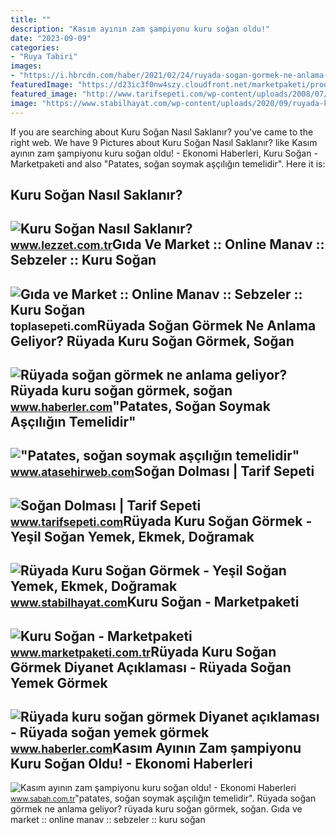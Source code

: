 ```yaml
---
title: ""
description: "Kasım ayının zam şampiyonu kuru soğan oldu!"
date: "2023-09-09"
categories:
- "Ruya Tabiri"
images:
- "https://i.hbrcdn.com/haber/2021/02/24/ruyada-sogan-gormek-ne-anlama-geliyor-ruyada-13948731_3744_amp.jpg"
featuredImage: "https://d23ic3f0nw4szy.cloudfront.net/marketpaketi/products/460/kuru-sogan-777100001509299132.jpg"
featured_image: "http://www.tarifsepeti.com/wp-content/uploads/2008/07/kuru-sogan-dolmasi.jpeg"
image: "https://www.stabilhayat.com/wp-content/uploads/2020/09/ruyada-kuru-sogan-gormek-yemek-719x445.png"
---
```


If you are searching about Kuru Soğan Nasıl Saklanır? you've came to the right web. We have 9 Pictures about Kuru Soğan Nasıl Saklanır? like Kasım ayının zam şampiyonu kuru soğan oldu! - Ekonomi Haberleri, Kuru Soğan - Marketpaketi and also "Patates, soğan soymak aşçılığın temelidir". Here it is:

Kuru Soğan Nasıl Saklanır?
--------------------------

 ![Kuru Soğan Nasıl Saklanır?](https://i.lezzet.com.tr/images-xxlarge-secondary/kuru-sogan-nasil-saklanir-bd26f922-92ad-43ab-b80e-32b370824311.jpg) <small>www.lezzet.com.tr</small>Gıda Ve Market :: Online Manav :: Sebzeler :: Kuru Soğan
--------------------------------------------------------

 ![Gıda ve Market :: Online Manav :: Sebzeler :: Kuru Soğan](https://toplasepeti.com/images/detailed/10/online-kuru-sogan-siparisi-01.jpeg) <small>toplasepeti.com</small>Rüyada Soğan Görmek Ne Anlama Geliyor? Rüyada Kuru Soğan Görmek, Soğan
----------------------------------------------------------------------

 ![Rüyada soğan görmek ne anlama geliyor? Rüyada kuru soğan görmek, soğan](https://i.hbrcdn.com/haber/2021/02/24/ruyada-sogan-gormek-ne-anlama-geliyor-ruyada-13948731_3744_amp.jpg) <small>www.haberler.com</small>"Patates, Soğan Soymak Aşçılığın Temelidir"
-------------------------------------------

 !["Patates, soğan soymak aşçılığın temelidir"](https://www.atasehirweb.com/images/upload/ascilik_temeli_patates_sogan_soymaktir_2018_3.jpg) <small>www.atasehirweb.com</small>Soğan Dolması | Tarif Sepeti
----------------------------

 ![Soğan Dolması | Tarif Sepeti](http://www.tarifsepeti.com/wp-content/uploads/2008/07/kuru-sogan-dolmasi.jpeg) <small>www.tarifsepeti.com</small>Rüyada Kuru Soğan Görmek - Yeşil Soğan Yemek, Ekmek, Doğramak
-------------------------------------------------------------

 ![Rüyada Kuru Soğan Görmek - Yeşil Soğan Yemek, Ekmek, Doğramak](https://www.stabilhayat.com/wp-content/uploads/2020/09/ruyada-kuru-sogan-gormek-yemek-719x445.png) <small>www.stabilhayat.com</small>Kuru Soğan - Marketpaketi
-------------------------

 ![Kuru Soğan - Marketpaketi](https://d23ic3f0nw4szy.cloudfront.net/marketpaketi/products/460/kuru-sogan-777100001509299132.jpg) <small>www.marketpaketi.com.tr</small>Rüyada Kuru Soğan Görmek Diyanet Açıklaması - Rüyada Soğan Yemek Görmek
-----------------------------------------------------------------------

 ![Rüyada kuru soğan görmek Diyanet açıklaması - Rüyada soğan yemek görmek](https://i.hbrcdn.com/haber/2021/06/10/ruyada-kuru-sogan-gormek-diyanet-aciklamasi-14191492_3128_amp.jpg) <small>www.haberler.com</small>Kasım Ayının Zam şampiyonu Kuru Soğan Oldu! - Ekonomi Haberleri
---------------------------------------------------------------

 ![Kasım ayının zam şampiyonu kuru soğan oldu! - Ekonomi Haberleri](https://iasbh.tmgrup.com.tr/bcd0e8/752/395/0/20/606/338?u=https://isbh.tmgrup.com.tr/sbh/2018/12/03/kasim-ayinin-zam-sampiyonu-kuru-sogan-oldu-1543822942794.jpeg) <small>www.sabah.com.tr</small>"patates, soğan soymak aşçılığın temelidir". Rüyada soğan görmek ne anlama geliyor? rüyada kuru soğan görmek, soğan. Gıda ve market :: online manav :: sebzeler :: kuru soğan
